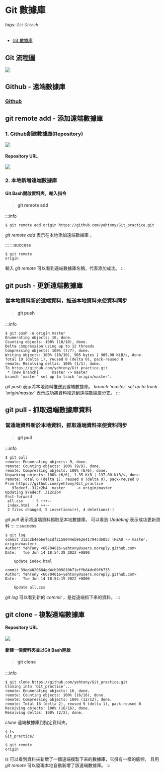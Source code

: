 # **Git 數據庫**
###### tags: `Git` `Github`
* [Git 數據庫](https://w3c.hexschool.com/category/repo)
## **Git 流程圖**
![](https://i.imgur.com/8fbdpqz.png)
## **Github - 遠端數據庫**
### [Github](https://github.com/)
## **git remote add - 添加遠端數據庫**
### 1. Github創建數據庫(Repository)  
![](https://i.imgur.com/cVZgBzn.png)
#### Repository URL
![](https://i.imgur.com/nNvYsRR.png)
### 2. 本地新增遠端數據庫
#### Git Bash開啟資料夾，輸入指令
> #### git remote add <repository name> <repository url>  
:::info
```
$ git remote add origin https://github.com/yehtony/Git_practice.git
```
*git remote add* 表示在本地添加遠端數據庫 。 

:::
:::success
```
$ git remote
origin
```
輸入 *git remote* 可以看到遠端數據庫名稱，代表添加成功。
:::
## **git push - 更新遠端數據庫**
### 當本地資料新於遠端資料，推送本地資料來使資料同步
> #### git push <repository name> <branch name>
:::info
```
$ git push -u origin master
Enumerating objects: 10, done.
Counting objects: 100% (10/10), done.
Delta compression using up to 12 threads
Compressing objects: 100% (7/7), done.
Writing objects: 100% (10/10), 905 bytes | 905.00 KiB/s, done.
Total 10 (delta 1), reused 0 (delta 0), pack-reused 0
remote: Resolving deltas: 100% (1/1), done.
To https://github.com/yehtony/Git_practice.git
 * [new branch]      master -> master
branch 'master' set up to track 'origin/master'.
```
*git push* 表示將本地資料推送到遠端數據庫。
*branch 'master' set up to track 'origin/master'* 表示成功將資料推送到遠端數據庫分支。
:::
## **git pull - 抓取遠端數據庫資料**
### 當遠端資料新於本地資料，抓取遠端資料來使資料同步
> #### git pull
:::info
```
$ git pull
remote: Enumerating objects: 9, done.
remote: Counting objects: 100% (9/9), done.
remote: Compressing objects: 100% (6/6), done.
Unpacking objects: 100% (6/6), 1.35 KiB | 137.00 KiB/s, done.
remote: Total 6 (delta 1), reused 0 (delta 0), pack-reused 0
From https://github.com/yehtony/Git_practice
   97edecf..312c2b4  master     -> origin/master
Updating 97edecf..312c2b4
Fast-forward
 all.css    | 5 +++--
 index.html | 4 ++--
 2 files changed, 5 insertions(+), 4 deletions(-)
```
*git pull* 表示將遠端資料抓取至本地數據庫。
可以看到 *Updating* 表示成功更新資料
:::
:::success
```
$ git log
commit 312c2b4eb6ef6cdf2158044eb962e41794cd605c (HEAD -> master, origin/master)
Author: YehTony <66704016+yehtony@users.noreply.github.com>
Date:   Tue Jun 14 18:54:39 2022 +0800

    Update index.html

commit 39ed4020684ed4cb909810b71effb84dc69fb735
Author: YehTony <66704016+yehtony@users.noreply.github.com>
Date:   Tue Jun 14 18:54:19 2022 +0800

    Update all.css
```
*git log* 可以看到新的 *commit* ，是從遠端抓下來的資料。
:::
## **git clone - 複製遠端數據庫**
#### Repository URL
![](https://i.imgur.com/4X86SRU.png)
#### 新建一個資料夾並以Git Bash開啟
> #### git clone <repository url>
:::info
```
$ git clone https://github.com/yehtony/Git_practice.git
Cloning into 'Git_practice'...
remote: Enumerating objects: 16, done.
remote: Counting objects: 100% (16/16), done.
remote: Compressing objects: 100% (12/12), done.
remote: Total 16 (delta 2), reused 9 (delta 1), pack-reused 0
Receiving objects: 100% (16/16), done.
Resolving deltas: 100% (2/2), done.
```
*clone* 遠端數據庫到指定資料夾。
```
$ ls
Git_practice/
```
```
$ git remote
origin
```
*ls* 可以看到資料夾新增了一個遠端複製下來的數據庫，它擁有一樣的版控，
且用 *git remote* 可以發現本地自動新增了該遠端數據庫。
:::

